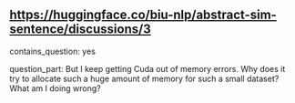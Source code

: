 ## https://huggingface.co/biu-nlp/abstract-sim-sentence/discussions/3

contains_question: yes

question_part: But I keep getting Cuda out of memory errors. Why does it try to allocate such a huge amount of memory for such a small dataset? What am I doing wrong?